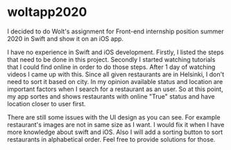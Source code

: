 # woltapp2020

I decided to do Wolt's assignment for Front-end internship position summer 2020 in Swift and show it on an iOS app.

I have no experience in Swift and iOS development. Firstly, I listed the steps that need to be done in this project. Secondly I started watching tutorials that I could find online in order to do those steps. After 1 day of watching videos I came up with this. Since all given restaurants are in Helsinki,  I don't need to sort it based on city. In my opinion available status and location are important factors when I search for a restaurant as an user. So at this point, my app sortes and shows restaurants with online "True" status and have location closer to user first.

There are still some issues with the UI design as you can see. For example restaurant's images are not in same size as I want. I would fix it when I have more knowledge about swift and iOS. Also I will add a sorting button to sort restaurants in alphabetical order. Feel free to provide solutions for those.
